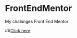 # FrontEndMentor
 My chalanges Front End Mentor
 
 ##[Click here](https://github.com/VictorGelado/FrontEndMentor/tree/gh-pages)
